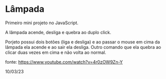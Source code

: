 # Lâmpada
Primeiro mini projeto no JavaScript.

A lâmpada acende, desliga e quebra ao duplo click.

Porjeto possui dois botões (liga e desliga) e ao passar o mouse em cima da lâmpada ela acende e
ao sair ela desliga. Outro comando que ela quebra ao clicar duas vezes em cima e não volta ao normal.


fonte: https://www.youtube.com/watch?v=4r0zOW9Zn-Y


10/03/23
